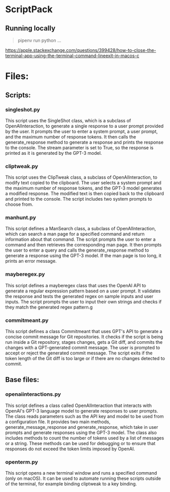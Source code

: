 # ScriptPack
## Running locally
> pipenv run python ...

https://apple.stackexchange.com/questions/399428/how-to-close-the-terminal-app-using-the-terminal-command-lineexit-in-macos-c


# Files:
## Scripts:
### singleshot.py
This script uses the SingleShot class, which is a subclass of OpenAIInteraction, to generate a single response to a user prompt provided by the user. It prompts the user to enter a system prompt, a user prompt, and the maximum number of response tokens. It then calls the generate_response method to generate a response and prints the response to the console. The stream parameter is set to True, so the response is printed as it is generated by the GPT-3 model.
### cliptweak.py
This script uses the ClipTweak class, a subclass of OpenAIInteraction, to modify text copied to the clipboard. The user selects a system prompt and the maximum number of response tokens, and the GPT-3 model generates a modified response. The modified text is then copied back to the clipboard and printed to the console. The script includes two system prompts to choose from.
### manhunt.py
This script defines a ManSearch class, a subclass of OpenAIInteraction, which can search a man page for a specified command and return information about that command. The script prompts the user to enter a command and then retrieves the corresponding man page. It then prompts the user to enter a query and calls the generate_response method to generate a response using the GPT-3 model. If the man page is too long, it prints an error message.
### mayberegex.py
This script defines a mayberegex class that uses the OpenAI API to generate a regular expression pattern based on a user prompt. It validates the response and tests the generated regex on sample inputs and user inputs. The script prompts the user to input their own strings and checks if they match the generated regex pattern.g
### commitmeant.py
This script defines a class Commitmeant that uses GPT's API to generate a concise commit message for Git repositories. It checks if the script is being run inside a Git repository, stages changes, gets a Git diff, and commits the changes with a GPT-generated commit message. The user is prompted to accept or reject the generated commit message. The script exits if the token length of the Git diff is too large or if there are no changes detected to commit.

## Base files:
### openaiinteractions.py
This script defines a class called OpenAIInteraction that interacts with OpenAI's GPT-3 language model to generate responses to user prompts. The class reads parameters such as the API key and model to be used from a configuration file. It provides two main methods, generate_message_response and generate_response, which take in user prompts and generate responses using the GPT-3 model. The class also includes methods to count the number of tokens used by a list of messages or a string. These methods can be used for debugging or to ensure that responses do not exceed the token limits imposed by OpenAI.
### openterm.py
This script opens a new terminal window and runs a specified command (only on macOS). It can be used to automate running these scripts outside of the terminal, for example binding cliptweak to a key binding.